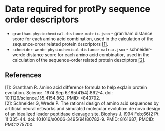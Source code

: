 # Data required for protPy sequence order descriptors

* `grantham-physiochemical-distance-matrix.json` - grantham distance score for each amino acid combination, used in the calculation of the sequence-order related protein descriptors [[1]](#references).
* `schneider-werde-physiochemical-distance-matrix.json` - schneider-werde distance score for each amino acid combination, used in the calculation of the sequence-order related protein descriptors [[2]](#references).

References
----------
\[1\]: Grantham R. Amino acid difference formula to help explain protein evolution. Science. 1974 Sep 6;185(4154):862-4. doi: 10.1126/science.185.4154.862. PMID: 4843792. <br>
\[2\]: Schneider G, Wrede P. The rational design of amino acid sequences by artificial neural networks and simulated molecular evolution: de novo design of an idealized leader peptidase cleavage site. Biophys J. 1994 Feb;66(2 Pt 1):335-44. doi: 10.1016/s0006-3495(94)80782-9. PMID: 8161687; PMCID: PMC1275700.